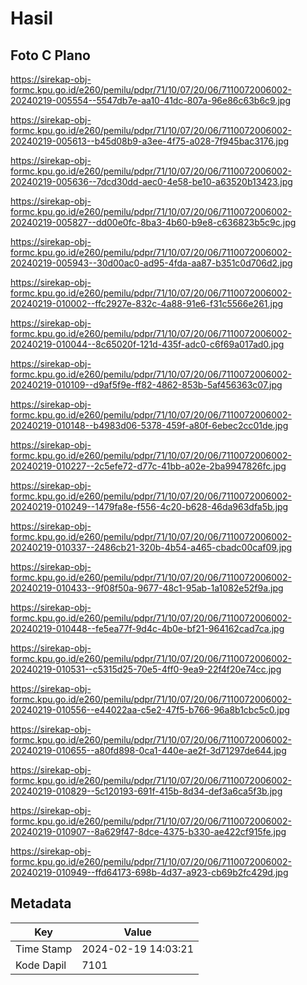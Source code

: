 # Hasil

## Foto C Plano

https://sirekap-obj-formc.kpu.go.id/e260/pemilu/pdpr/71/10/07/20/06/7110072006002-20240219-005554--5547db7e-aa10-41dc-807a-96e86c63b6c9.jpg

https://sirekap-obj-formc.kpu.go.id/e260/pemilu/pdpr/71/10/07/20/06/7110072006002-20240219-005613--b45d08b9-a3ee-4f75-a028-7f945bac3176.jpg

https://sirekap-obj-formc.kpu.go.id/e260/pemilu/pdpr/71/10/07/20/06/7110072006002-20240219-005636--7dcd30dd-aec0-4e58-be10-a63520b13423.jpg

https://sirekap-obj-formc.kpu.go.id/e260/pemilu/pdpr/71/10/07/20/06/7110072006002-20240219-005827--dd00e0fc-8ba3-4b60-b9e8-c636823b5c9c.jpg

https://sirekap-obj-formc.kpu.go.id/e260/pemilu/pdpr/71/10/07/20/06/7110072006002-20240219-005943--30d00ac0-ad95-4fda-aa87-b351c0d706d2.jpg

https://sirekap-obj-formc.kpu.go.id/e260/pemilu/pdpr/71/10/07/20/06/7110072006002-20240219-010002--ffc2927e-832c-4a88-91e6-f31c5566e261.jpg

https://sirekap-obj-formc.kpu.go.id/e260/pemilu/pdpr/71/10/07/20/06/7110072006002-20240219-010044--8c65020f-121d-435f-adc0-c6f69a017ad0.jpg

https://sirekap-obj-formc.kpu.go.id/e260/pemilu/pdpr/71/10/07/20/06/7110072006002-20240219-010109--d9af5f9e-ff82-4862-853b-5af456363c07.jpg

https://sirekap-obj-formc.kpu.go.id/e260/pemilu/pdpr/71/10/07/20/06/7110072006002-20240219-010148--b4983d06-5378-459f-a80f-6ebec2cc01de.jpg

https://sirekap-obj-formc.kpu.go.id/e260/pemilu/pdpr/71/10/07/20/06/7110072006002-20240219-010227--2c5efe72-d77c-41bb-a02e-2ba9947826fc.jpg

https://sirekap-obj-formc.kpu.go.id/e260/pemilu/pdpr/71/10/07/20/06/7110072006002-20240219-010249--1479fa8e-f556-4c20-b628-46da963dfa5b.jpg

https://sirekap-obj-formc.kpu.go.id/e260/pemilu/pdpr/71/10/07/20/06/7110072006002-20240219-010337--2486cb21-320b-4b54-a465-cbadc00caf09.jpg

https://sirekap-obj-formc.kpu.go.id/e260/pemilu/pdpr/71/10/07/20/06/7110072006002-20240219-010433--9f08f50a-9677-48c1-95ab-1a1082e52f9a.jpg

https://sirekap-obj-formc.kpu.go.id/e260/pemilu/pdpr/71/10/07/20/06/7110072006002-20240219-010448--fe5ea77f-9d4c-4b0e-bf21-964162cad7ca.jpg

https://sirekap-obj-formc.kpu.go.id/e260/pemilu/pdpr/71/10/07/20/06/7110072006002-20240219-010531--c5315d25-70e5-4ff0-9ea9-22f4f20e74cc.jpg

https://sirekap-obj-formc.kpu.go.id/e260/pemilu/pdpr/71/10/07/20/06/7110072006002-20240219-010556--e44022aa-c5e2-47f5-b766-96a8b1cbc5c0.jpg

https://sirekap-obj-formc.kpu.go.id/e260/pemilu/pdpr/71/10/07/20/06/7110072006002-20240219-010655--a80fd898-0ca1-440e-ae2f-3d71297de644.jpg

https://sirekap-obj-formc.kpu.go.id/e260/pemilu/pdpr/71/10/07/20/06/7110072006002-20240219-010829--5c120193-691f-415b-8d34-def3a6ca5f3b.jpg

https://sirekap-obj-formc.kpu.go.id/e260/pemilu/pdpr/71/10/07/20/06/7110072006002-20240219-010907--8a629f47-8dce-4375-b330-ae422cf915fe.jpg

https://sirekap-obj-formc.kpu.go.id/e260/pemilu/pdpr/71/10/07/20/06/7110072006002-20240219-010949--ffd64173-698b-4d37-a923-cb69b2fc429d.jpg


## Metadata

| Key        | Value               |
| ---------- | ------------------- |
| Time Stamp | 2024-02-19 14:03:21 |
| Kode Dapil | 7101                |



